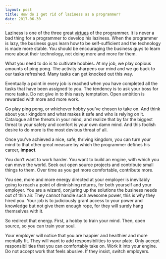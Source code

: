 ```yaml
---
layout: post
title: How do I get rid of laziness as a programmer?
date: 2017-06-30
---
```


<p>Laziness is one of the three great <a href="http://wiki.c2.com/?LazinessImpatienceHubris" data-qt-tooltip="c2.com">virtues</a> of the programmer. It is never a bad thing for a programmer to develop his laziness. When the programmer is lazy, the business guys learn how to be self-sufficient and the technology is made more stable. You should be encouraging the business guys to learn more about their technology, not doing more and more for them.</p><p>What you need to do is to cultivate hobbies. At my job, we play copious amounts of ping pong. The activity sharpens our mind and we go back to our tasks refreshed. Many tasks can get knocked out this way.</p><p>Eventually a point in every job is reached when you have completed all the tasks that have been assigned to you. The tendency is to ask your boss for more tasks. Do not give in to this nasty temptation. Open ambition is rewarded with more and more work.</p><p>Go play ping pong, or whichever hobby you’ve chosen to take on. And think about your kingdom and what makes it safe and who is relying on it. Catalogue all the threats in your mind, and realize that by far the biggest threat to your safety and comfort is your own damn mind. And this foolish desire to do more is the most devious threat of all.</p><p>Once you’ve achieved a nice, safe, thriving kingdom, you can turn your mind to that other great measure by which the programmer defines his career, <b>impact</b>.</p><p>You don’t want to work harder. You want to build an engine, with which you can move the world. Seek out open source projects and contribute small things to them. Over time as you get more comfortable, contribute more.</p><p>You see, more and more energy directed at your employer is inevitably going to reach a point of diminishing returns, for both yourself and your employer. You are a wizard, conjuring up the solutions the business needs out of thin air. They cannot handle such awesome power, this is why they hired you. Your job is to judiciously grant access to your power and knowledge but not give them enough rope, for they will surely hang themselves with it.</p><p>So redirect that energy. First, a hobby to train your mind. Then, open source, so you can train your soul.</p><p>Your employer will notice that you are happier and healthier and more mentally fit. They will want to add responsibilities to your plate. Only accept responsibilities that you can comfortably take on. Work it into your engine. Do not accept work that feels abusive. If they insist, switch employers.</p>
